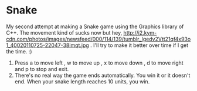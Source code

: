 Snake
=====

My second attempt at making a Snake game using the Graphics library of C++. The movement kind of sucks now but hey, http://i2.kym-cdn.com/photos/images/newsfeed/000/114/139/tumblr_lgedv2Vtt21qf4x93o1_40020110725-22047-38imqt.jpg .
I'll try to make it better over time if I get the time. :)


1. Press a to move left , w to move up , x to move down , d to move right and p to stop and exit.  
2. There's no real way the game ends automatically. You win it or it doesn't end. When your snake length reaches 
   10 units, you win.
